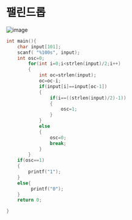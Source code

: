 # 팰린드롭

![image](https://github.com/sc11046/C-programming/assets/121782720/0b581e95-fe49-4433-9d3a-f3dfdabbf7a1)

```c
int main(){
    char input[101];
    scanf( "%100s", input);
    int osc=0;
        for(int i=0;i<strlen(input)/2;i++)
        {
            int oc=strlen(input);
            oc=oc-i;
            if(input[i]==input[oc-1])
            {
                if(i==((strlen(input)/2)-1))
                {
                    osc=1;
                }
            }
            else
            {
                osc=0;
                break;
            }
        }
    if(osc==1)
    {
        printf("1");
    }
    else{
         printf("0");
    }
    return 0;

}
```

